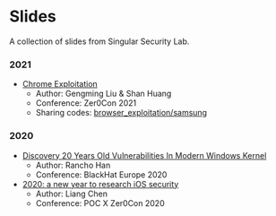 # Slides

A collection of slides from Singular Security Lab.

### 2021

* [Chrome Exploitation](2021/chrome-exploitation-zer0con2021.pdf)
  * Author: Gengming Liu & Shan Huang
  * Conference: Zer0Con 2021
  * Sharing codes: [browser_exploitation/samsung](https://github.com/singularseclab/Browser_Exploits/tree/master/CVE-2020-1604%5B0%7C1%5D)

### 2020

* [Discovery 20 Years Old Vulnerabilities In Modern Windows Kernel](2020/eu-20-Han-Discovery-20-Yeas-Old-Vulnerabilities-In-Modern-Windows-Kernel.pdf)
  * Author: Rancho Han
  * Conference: BlackHat Europe 2020
* [2020: a new year to research iOS security](2020/2020_a_new_year_to_research_iOS_security.pdf)
  * Author: Liang Chen
  * Conference: POC X Zer0Con 2020
